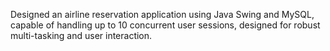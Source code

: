  Designed an airline reservation application using Java Swing and MySQL, capable of handling up to 10 concurrent user sessions, designed for robust multi-tasking and user interaction.
